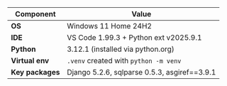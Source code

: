 | Component           | Value                              |
|---------------------|------------------------------------|
| **OS**              | Windows 11 Home 24H2|
| **IDE**             | VS Code 1.99.3 + Python ext v2025.9.1 |
| **Python**          | 3.12.1 (installed via python.org)  |
| **Virtual env**     | `.venv` created with `python -m venv` |
| **Key packages**    | Django 5.2.6, sqlparse 0.5.3, asgiref==3.9.1 |

